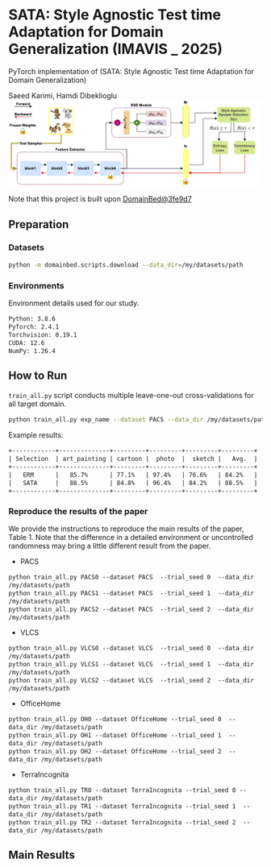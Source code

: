 # SATA: Style Agnostic Test time Adaptation for Domain Generalization (IMAVIS _ 2025)

PyTorch implementation of (SATA: Style Agnostic Test time Adaptation for Domain Generalization)

Saeed Karimi, Hamdi Dibeklioglu
![Figure Description](figures/Figure1.png)

Note that this project is built upon [DomainBed@3fe9d7](https://github.com/facebookresearch/DomainBed/tree/3fe9d7bb4bc14777a42b3a9be8dd887e709ec414)

## Preparation

### Datasets

```sh
python -m domainbed.scripts.download --data_dir=/my/datasets/path
```

### Environments

Environment details used for our study.

```
Python: 3.8.6
PyTorch: 2.4.1
Torchvision: 0.19.1
CUDA: 12.6
NumPy: 1.26.4
```

## How to Run

`train_all.py` script conducts multiple leave-one-out cross-validations for all target domain.

```sh
python train_all.py exp_name --dataset PACS --data_dir /my/datasets/path
```

Example results:

```
+------------+--------------+---------+---------+---------+---------+
| Selection  | art_painting | cartoon |  photo  |  sketch |   Avg.  |
+------------+--------------+---------+---------+---------+---------+
|   ERM      |   85.7%      | 77.1%   | 97.4%   | 76.6%   | 84.2%   |
|   SATA     |   88.5%      | 84.8%   | 96.4%   | 84.2%   | 88.5%   |
+------------+--------------+---------+---------+---------+---------+
```

### Reproduce the results of the paper

We provide the instructions to reproduce the main results of the paper, Table 1.
Note that the difference in a detailed environment or uncontrolled randomness may bring a little different result from the paper.

- PACS

```
python train_all.py PACS0 --dataset PACS  --trial_seed 0  --data_dir /my/datasets/path
python train_all.py PACS1 --dataset PACS  --trial_seed 1  --data_dir /my/datasets/path
python train_all.py PACS2 --dataset PACS  --trial_seed 2  --data_dir /my/datasets/path
```

- VLCS

```
python train_all.py VLCS0 --dataset VLCS  --trial_seed 0  --data_dir /my/datasets/path
python train_all.py VLCS1 --dataset VLCS  --trial_seed 1  --data_dir /my/datasets/path
python train_all.py VLCS2 --dataset VLCS  --trial_seed 2  --data_dir /my/datasets/path
```

- OfficeHome

```
python train_all.py OH0 --dataset OfficeHome --trial_seed 0  --data_dir /my/datasets/path
python train_all.py OH1 --dataset OfficeHome --trial_seed 1  --data_dir /my/datasets/path
python train_all.py OH2 --dataset OfficeHome --trial_seed 2  --data_dir /my/datasets/path
```

- TerraIncognita

```
python train_all.py TR0 --dataset TerraIncognita --trial_seed 0 --data_dir /my/datasets/path
python train_all.py TR1 --dataset TerraIncognita --trial_seed 1  --data_dir /my/datasets/path
python train_all.py TR2 --dataset TerraIncognita --trial_seed 2  --data_dir /my/datasets/path
```

## Main Results

